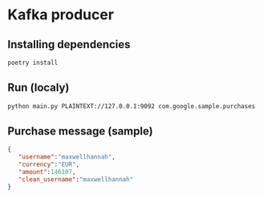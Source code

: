 # Kafka producer

## Installing dependencies
```bash
poetry install
```

## Run (localy)

```bash
python main.py PLAINTEXT://127.0.0.1:9092 com.google.sample.purchases
```

## Purchase message (sample)

```json
{
   "username":"maxwellhannah",
   "currency":"EUR",
   "amount":146107,
   "clean_username":"maxwellhannah"
}
```